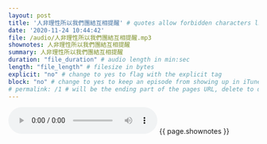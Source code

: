 ```yaml
---
layout: post
title: '人非理性所以我們團結互相提醒' # quotes allow forbidden characters like the colon
date: '2020-11-24 10:44:42'
file: /audio/人非理性所以我們團結互相提醒.mp3
shownotes: 人非理性所以我們團結互相提醒
summary: 人非理性所以我們團結互相提醒
duration: "file_duration" # audio length in min:sec
length: "file_length" # filesize in bytes
explicit: "no" # change to yes to flag with the explicit tag
block: "no" # change to yes to keep an episode from showing up in iTunes
# permalink: /1 # will be the ending part of the pages URL, delete to default to the title
---
```


<audio controls>
<source src="{{site.url}}{{site.baseurl}}{{ page.file }}" type="audio/x-mp3">
Your browser does not support the audio element.
</audio>
{{ page.shownotes }}
